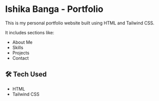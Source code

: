 # Ishika Banga - Portfolio

This is my personal portfolio website built using HTML and Tailwind CSS.

It includes sections like:
- About Me
- Skills
- Projects
- Contact

## 🛠️ Tech Used

- HTML
- Tailwind CSS

